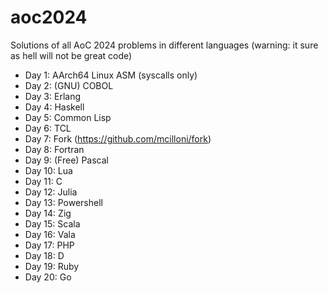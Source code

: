 # aoc2024
Solutions of all AoC 2024 problems in different languages (warning: it sure as hell will not be great code)

- Day 1:  AArch64 Linux ASM (syscalls only)
- Day 2:  (GNU) COBOL
- Day 3:  Erlang
- Day 4:  Haskell
- Day 5:  Common Lisp
- Day 6:  TCL
- Day 7:  Fork (https://github.com/mcilloni/fork)
- Day 8:  Fortran
- Day 9:  (Free) Pascal
- Day 10: Lua
- Day 11: C
- Day 12: Julia
- Day 13: Powershell
- Day 14: Zig
- Day 15: Scala
- Day 16: Vala
- Day 17: PHP
- Day 18: D
- Day 19: Ruby
- Day 20: Go

